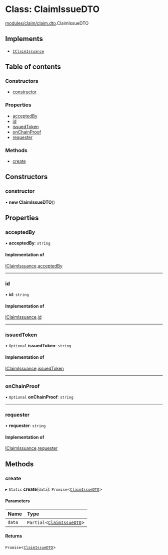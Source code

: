 # Class: ClaimIssueDTO

[modules/claim/claim.dto](../modules/modules_claim_claim_dto.md).ClaimIssueDTO

## Implements

- [`IClaimIssuance`](../interfaces/modules_claim_claim_types.IClaimIssuance.md)

## Table of contents

### Constructors

- [constructor](modules_claim_claim_dto.ClaimIssueDTO.md#constructor)

### Properties

- [acceptedBy](modules_claim_claim_dto.ClaimIssueDTO.md#acceptedby)
- [id](modules_claim_claim_dto.ClaimIssueDTO.md#id)
- [issuedToken](modules_claim_claim_dto.ClaimIssueDTO.md#issuedtoken)
- [onChainProof](modules_claim_claim_dto.ClaimIssueDTO.md#onchainproof)
- [requester](modules_claim_claim_dto.ClaimIssueDTO.md#requester)

### Methods

- [create](modules_claim_claim_dto.ClaimIssueDTO.md#create)

## Constructors

### constructor

• **new ClaimIssueDTO**()

## Properties

### acceptedBy

• **acceptedBy**: `string`

#### Implementation of

[IClaimIssuance](../interfaces/modules_claim_claim_types.IClaimIssuance.md).[acceptedBy](../interfaces/modules_claim_claim_types.IClaimIssuance.md#acceptedby)

___

### id

• **id**: `string`

#### Implementation of

[IClaimIssuance](../interfaces/modules_claim_claim_types.IClaimIssuance.md).[id](../interfaces/modules_claim_claim_types.IClaimIssuance.md#id)

___

### issuedToken

• `Optional` **issuedToken**: `string`

#### Implementation of

[IClaimIssuance](../interfaces/modules_claim_claim_types.IClaimIssuance.md).[issuedToken](../interfaces/modules_claim_claim_types.IClaimIssuance.md#issuedtoken)

___

### onChainProof

• `Optional` **onChainProof**: `string`

___

### requester

• **requester**: `string`

#### Implementation of

[IClaimIssuance](../interfaces/modules_claim_claim_types.IClaimIssuance.md).[requester](../interfaces/modules_claim_claim_types.IClaimIssuance.md#requester)

## Methods

### create

▸ `Static` **create**(`data`): `Promise`<[`ClaimIssueDTO`](modules_claim_claim_dto.ClaimIssueDTO.md)\>

#### Parameters

| Name | Type |
| :------ | :------ |
| `data` | `Partial`<[`ClaimIssueDTO`](modules_claim_claim_dto.ClaimIssueDTO.md)\> |

#### Returns

`Promise`<[`ClaimIssueDTO`](modules_claim_claim_dto.ClaimIssueDTO.md)\>
